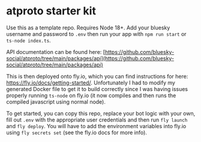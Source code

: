# atproto starter kit

Use this as a template repo. Requires Node 18+. Add your bluesky username and password to `.env` then run your app with `npm run start` or `ts-node index.ts`.

API documentation can be found here: [https://github.com/bluesky-social/atproto/tree/main/packages/api](https://github.com/bluesky-social/atproto/tree/main/packages/api)

This is then deployed onto fly.io, which you can find instructions for here: https://fly.io/docs/getting-started/. Unfortunately I had to modify my generated Docker file to get it to build correctly since I was having issues properly running `ts-node` on fly.io (it now compiles and then runs the compiled javascript using normal node).

To get started, you can copy this repo, replace your bot logic with your own, fill out `.env` with the appropriate user credentials and then run `fly launch` and `fly deploy`. You will have to add the environment variables into fly.io using `fly secrets set` (see the fly.io docs for more info).
